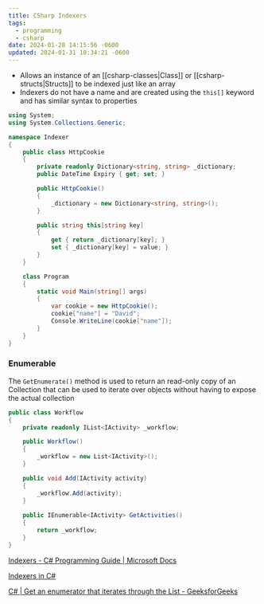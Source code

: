```yaml
---
title: CSharp Indexers
tags:
  - programming
  - csharp
date: 2024-01-28 14:15:56 -0600
updated: 2024-01-31 10:34:21 -0600
---
```


* Allows an instance of an [[csharp-classes|Class]] or [[csharp-structs|Structs]] to be indexed just like an array
* Indexers do not have a name and are created using the `this[]` keyword and has similar syntax to properties

````csharp
using System;
using System.Collections.Generic;

namespace Indexer
{
    public class HttpCookie
    {
        private readonly Dictionary<string, string> _dictionary;
        public DateTime Expiry { get; set; }

        public HttpCookie()
        {
            _dictionary = new Dictionary<string, string>();
        }

        public string this[string key]
        {
            get { return _dictionary[key]; }
            set { _dictionary[key] = value; }
        }
    }

    class Program
    {
        static void Main(string[] args)
        {
            var cookie = new HttpCookie();
            cookie["name"] = "David";
            Console.WriteLine(cookie["name"]);
        }
    }
}
````

### Enumerable

The `GetEnumerate()` method is used to return an read-only copy of an Collection that can be used to iterate over objects without having to expose the actual collection

````csharp
public class Workflow
{
    private readonly IList<IActivity> _workflow;

    public Workflow()
    {
        _workflow = new List<IActivity>();
    }

    public void Add(IActivity activity)
    {
        _workflow.Add(activity);
    }
		
    public IEnumerable<IActivity> GetActivities()
    {
        return _workflow;
    }
}
````

[Indexers - C# Programming Guide | Microsoft Docs](https://docs.microsoft.com/en-us/dotnet/csharp/programming-guide/indexers/)  

[Indexers in C#](https://www.c-sharpcorner.com/uploadfile/puranindia/indexers-in-C-Sharp/)  

[C# | Get an enumerator that iterates through the List - GeeksforGeeks](https://www.geeksforgeeks.org/c-sharp-get-an-enumerator-that-iterates-through-the-list/)
